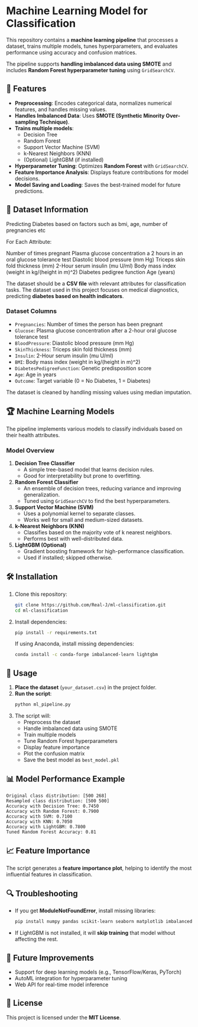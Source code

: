 # Machine Learning Model for Classification

This repository contains a **machine learning pipeline** that processes a dataset, trains multiple models, tunes hyperparameters, and evaluates performance using accuracy and confusion matrices.

The pipeline supports **handling imbalanced data using SMOTE** and includes **Random Forest hyperparameter tuning** using `GridSearchCV`.

## 🚀 Features
- **Preprocessing**: Encodes categorical data, normalizes numerical features, and handles missing values.
- **Handles Imbalanced Data**: Uses **SMOTE (Synthetic Minority Over-sampling Technique)**.
- **Trains multiple models**:
  - Decision Tree
  - Random Forest
  - Support Vector Machine (SVM)
  - k-Nearest Neighbors (KNN)
  - (Optional) LightGBM (if installed)
- **Hyperparameter Tuning**: Optimizes **Random Forest** with `GridSearchCV`.
- **Feature Importance Analysis**: Displays feature contributions for model decisions.
- **Model Saving and Loading**: Saves the best-trained model for future predictions.

## 📂 Dataset Information

Predicting Diabetes based on factors such as bmi, age, number of pregnancies etc

For Each Attribute:

Number of times pregnant
Plasma glucose concentration a 2 hours in an oral glucose tolerance test
Diastolic blood pressure (mm Hg)
Triceps skin fold thickness (mm)
2-Hour serum insulin (mu U/ml)
Body mass index (weight in kg/(height in m)^2)
Diabetes pedigree function
Age (years)

The dataset should be a **CSV file** with relevant attributes for classification tasks. The dataset used in this project focuses on medical diagnostics, predicting **diabetes based on health indicators**.

### **Dataset Columns**
- `Pregnancies`: Number of times the person has been pregnant
- `Glucose`: Plasma glucose concentration after a 2-hour oral glucose tolerance test
- `BloodPressure`: Diastolic blood pressure (mm Hg)
- `SkinThickness`: Triceps skin fold thickness (mm)
- `Insulin`: 2-Hour serum insulin (mu U/ml)
- `BMI`: Body mass index (weight in kg/(height in m)^2)
- `DiabetesPedigreeFunction`: Genetic predisposition score
- `Age`: Age in years
- `Outcome`: Target variable (0 = No Diabetes, 1 = Diabetes)

The dataset is cleaned by handling missing values using median imputation.

## 🏆 Machine Learning Models
The pipeline implements various models to classify individuals based on their health attributes.

### **Model Overview**
1. **Decision Tree Classifier**
   - A simple tree-based model that learns decision rules.
   - Good for interpretability but prone to overfitting.
2. **Random Forest Classifier**
   - An ensemble of decision trees, reducing variance and improving generalization.
   - Tuned using `GridSearchCV` to find the best hyperparameters.
3. **Support Vector Machine (SVM)**
   - Uses a polynomial kernel to separate classes.
   - Works well for small and medium-sized datasets.
4. **k-Nearest Neighbors (KNN)**
   - Classifies based on the majority vote of k nearest neighbors.
   - Performs best with well-distributed data.
5. **LightGBM (Optional)**
   - Gradient boosting framework for high-performance classification.
   - Used if installed; skipped otherwise.

## 🛠 Installation

1. Clone this repository:
   ```sh
   git clone https://github.com/Real-J/ml-classification.git
   cd ml-classification
   ```

2. Install dependencies:
   ```sh
   pip install -r requirements.txt
   ```
   If using Anaconda, install missing dependencies:
   ```sh
   conda install -c conda-forge imbalanced-learn lightgbm
   ```

## 🚀 Usage
1. **Place the dataset** (`your_dataset.csv`) in the project folder.
2. **Run the script**:
   ```sh
   python ml_pipeline.py
   ```
3. The script will:
   - Preprocess the dataset
   - Handle imbalanced data using SMOTE
   - Train multiple models
   - Tune Random Forest hyperparameters
   - Display feature importance
   - Plot the confusion matrix
   - Save the best model as `best_model.pkl`

## 📊 Model Performance Example
```
Original class distribution: [500 268]
Resampled class distribution: [500 500]
Accuracy with Decision Tree: 0.7450
Accuracy with Random Forest: 0.7900
Accuracy with SVM: 0.7100
Accuracy with KNN: 0.7050
Accuracy with LightGBM: 0.7800
Tuned Random Forest Accuracy: 0.81
```

## 📈 Feature Importance
The script generates a **feature importance plot**, helping to identify the most influential features in classification.

## 🔍 Troubleshooting
- If you get **ModuleNotFoundError**, install missing libraries:
  ```sh
  pip install numpy pandas scikit-learn seaborn matplotlib imbalanced-learn lightgbm
  ```
- If LightGBM is not installed, it will **skip training** that model without affecting the rest.

## 🤖 Future Improvements
- Support for deep learning models (e.g., TensorFlow/Keras, PyTorch)
- AutoML integration for hyperparameter tuning
- Web API for real-time model inference

## 📜 License
This project is licensed under the **MIT License**.


